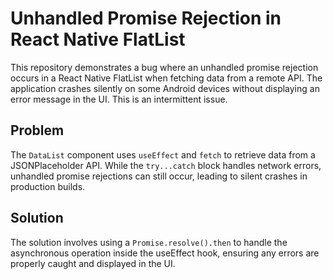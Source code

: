 # Unhandled Promise Rejection in React Native FlatList

This repository demonstrates a bug where an unhandled promise rejection occurs in a React Native FlatList when fetching data from a remote API. The application crashes silently on some Android devices without displaying an error message in the UI. This is an intermittent issue.

## Problem
The `DataList` component uses `useEffect` and `fetch` to retrieve data from a JSONPlaceholder API. While the `try...catch` block handles network errors, unhandled promise rejections can still occur, leading to silent crashes in production builds.

## Solution
The solution involves using a `Promise.resolve().then` to handle the asynchronous operation inside the useEffect hook, ensuring any errors are properly caught and displayed in the UI.